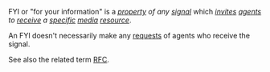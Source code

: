 FYI or "for your information" is a *[property](https://github.com/gcassel/Modular-Organization-Terminology/blob/master/terms/property.md) of any [signal](https://github.com/gcassel/Modular-Organization-Terminology/blob/master/terms/signal.md)* which *[invites](https://github.com/gcassel/Modular-Organization-Terminology/blob/master/terms/invite.md) [agents](https://github.com/gcassel/Modular-Organization-Terminology/blob/master/terms/agent.md) to [receive](https://github.com/gcassel/Modular-Organization-Terminology/blob/master/terms/receive.md) a [specific](https://github.com/gcassel/Modular-Organization-Terminology/blob/master/terms/specific.md) [media](https://github.com/gcassel/Modular-Organization-Terminology/blob/master/terms/media.md) [resource](https://github.com/gcassel/Modular-Organization-Terminology/blob/master/terms/resource.md)*. 

An FYI doesn't necessarily make any [requests](https://github.com/gcassel/Modular-Organization-Terminology/blob/master/terms/request.md) of agents who receive the signal.

See also the related term [RFC](https://github.com/gcassel/Modular-Organization-Terminology/blob/master/compound-terms/RFC.md).  
